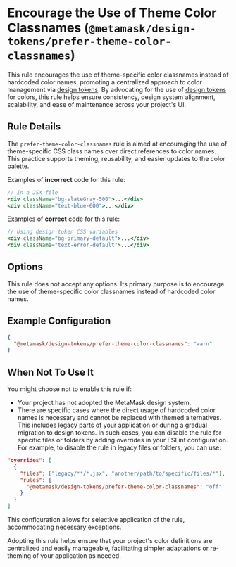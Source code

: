 # Encourage the Use of Theme Color Classnames (`@metamask/design-tokens/prefer-theme-color-classnames`)

This rule encourages the use of theme-specific color classnames instead of hardcoded color names, promoting a centralized approach to color management via [design tokens](https://github.com/MetaMask/design-tokens). By advocating for the use of [design tokens](https://github.com/MetaMask/design-tokens) for colors, this rule helps ensure consistency, design system alignment, scalability, and ease of maintenance across your project's UI.

## Rule Details

The `prefer-theme-color-classnames` rule is aimed at encouraging the use of theme-specific CSS class names over direct references to color names. This practice supports theming, reusability, and easier updates to the color palette.

Examples of **incorrect** code for this rule:

```jsx
// In a JSX file
<div className="bg-slateGray-500">...</div>
<div className="text-blue-600">...</div>
```

Examples of **correct** code for this rule:

```jsx
// Using design token CSS variables
<div className="bg-primary-default">...</div>
<div className="text-error-default">...</div>
```

## Options

This rule does not accept any options. Its primary purpose is to encourage the use of theme-specific color classnames instead of hardcoded color names.

## Example Configuration

```json
{
  "@metamask/design-tokens/prefer-theme-color-classnames": "warn"
}
```

## When Not To Use It

You might choose not to enable this rule if:

- Your project has not adopted the MetaMask design system.
- There are specific cases where the direct usage of hardcoded color names is necessary and cannot be replaced with themed alternatives. This includes legacy parts of your application or during a gradual migration to design tokens. In such cases, you can disable the rule for specific files or folders by adding overrides in your ESLint configuration. For example, to disable the rule in legacy files or folders, you can use:

```json
"overrides": [
  {
    "files": ["legacy/**/*.jsx", "another/path/to/specific/files/*"],
    "rules": {
      "@metamask/design-tokens/prefer-theme-color-classnames": "off"
    }
  }
]
```

This configuration allows for selective application of the rule, accommodating necessary exceptions.

Adopting this rule helps ensure that your project's color definitions are centralized and easily manageable, facilitating simpler adaptations or re-theming of your application as needed.

